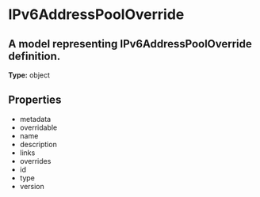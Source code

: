# IPv6AddressPoolOverride

## A model representing IPv6AddressPoolOverride definition.

**Type:** object

## Properties
* metadata
* overridable
* name
* description
* links
* overrides
* id
* type
* version
